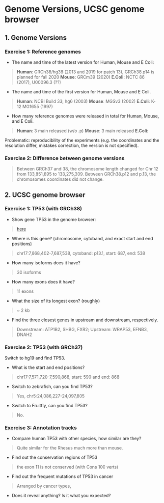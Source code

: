 # Genome Versions, UCSC genome browser 

## 1. Genome Versions 

### Exercise 1: Reference genomes 

* The name and time of the latest version for Human, Mouse and E Coli: 
> **Human**: GRCh38/hg38 (2013 and 2019 for patch 13), GRCh38.p14 is planned for fall 2020 
> **Mouse**: GRCm39 (2020) 
> **E.Coli**: NCTC 86 (2017), U00096.3 (??)

* The name and time of the first version for Human, Mouse and E Coli.
> **Human**: NCBI Build 33, hg6 (2003)
> **Mouse**: MGSv3 (2002)
> **E.Coli**: K-12 MG1655 (1997) 

* How many reference genomes were released in total for Human, Mouse, and E Coli.
> **Human**: 3 main released (w/o .p)
> **Mouse**: 3 main released 
> **E.Coli**: 

Problematic: reproducibility of the experiments (e.g. the coordinates and the resolution differ, mistakes correction, the version is not specified). 

### Exercise 2: Difference between genome versions 
> Between GRCh37 and 38, the chromosome length changed for Chr 12 from 133,851,895 to 133,275,309. Between GRCh38.p12 and p.13, the chromosomes coordinates did not change. 

## 2. UCSC genome browser 

### Exercise 1: TP53 (with GRCh38)
* Show gene TP53 in the genome browser: 
> [here](https://genome.ucsc.edu/cgi-bin/hgTracks?db=hg38&lastVirtModeType=default&lastVirtModeExtraState=&virtModeType=default&virtMode=0&nonVirtPosition=&position=chr17%3A7668402%2D7687538&hgsid=904782393_o5uzV5yuWQgt4vS7tAC4wKFm95Ov)
* Where is this gene? (chromosome, cytoband, and exact start and end positions)
> chr17:7,668,402-7,687,538, cytoband: p13.1, start: 687, end: 538
*  How many isoforms does it have?
> 30 isoforms 
* How many exons does it have?
> 11 exons 
* What the size of its longest exon? (roughly)
> ~ 2 kb
* Find the three closest genes in upstream and downstream, respectively.
> Downstream: ATP1B2, SHBG, FXR2; Upstream: WRAP53, EFNB3, DNAH2

### Exercise 2: TP53 (with GRCh37)
Switch to hg19 and find TP53.
* What is the start and end positions?
> chr17:7,571,720-7,590,868, start: 590 and end: 868
* Switch to zebrafish, can you find TP53?
> Yes, chr5:24,086,227-24,097,805
* Switch to Fruitfly, can you find TP53?
> No. 

### Exercise 3: Annotation tracks 
* Compare human TP53 with other species, how similar are they?
> Quite similar for the Rhesus much more than mouse. 
* Find out the conservation regions of TP53
> the exon 11 is not conserved (with Cons 100 verts)
* Find out the frequent mutations of TP53 in cancer
> Arranged by cancer types, 
* Does it reveal anything? Is it what you expected?
> 




